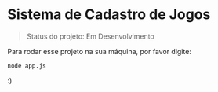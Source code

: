 <h1>Sistema de Cadastro de Jogos</h1>

> Status do projeto: Em Desenvolvimento

Para rodar esse projeto na sua máquina, por favor digite:

```
node app.js
```

:)

